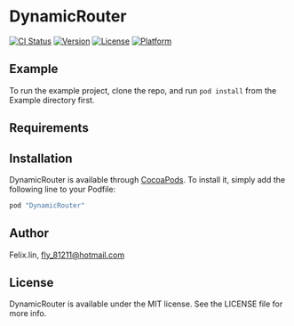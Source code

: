 # DynamicRouter

[![CI Status](http://img.shields.io/travis/Felix.lin/DynamicRouter.svg?style=flat)](https://travis-ci.org/Felix.lin/DynamicRouter)
[![Version](https://img.shields.io/cocoapods/v/DynamicRouter.svg?style=flat)](http://cocoapods.org/pods/DynamicRouter)
[![License](https://img.shields.io/cocoapods/l/DynamicRouter.svg?style=flat)](http://cocoapods.org/pods/DynamicRouter)
[![Platform](https://img.shields.io/cocoapods/p/DynamicRouter.svg?style=flat)](http://cocoapods.org/pods/DynamicRouter)

## Example

To run the example project, clone the repo, and run `pod install` from the Example directory first.

## Requirements

## Installation

DynamicRouter is available through [CocoaPods](http://cocoapods.org). To install
it, simply add the following line to your Podfile:

```ruby
pod "DynamicRouter"
```

## Author

Felix.lin, fly_81211@hotmail.com

## License

DynamicRouter is available under the MIT license. See the LICENSE file for more info.
